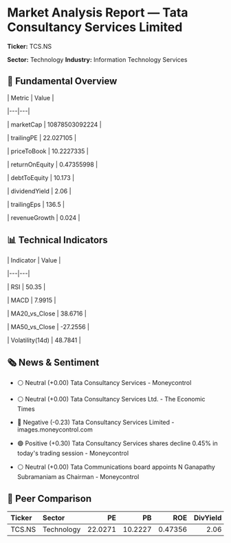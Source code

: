 # Market Analysis Report — Tata Consultancy Services Limited

**Ticker:** TCS.NS  

**Sector:** Technology  **Industry:** Information Technology Services  

## 🧭 Fundamental Overview

| Metric | Value |

|---|---|

| marketCap | 10878503092224 |

| trailingPE | 22.027105 |

| priceToBook | 10.2227335 |

| returnOnEquity | 0.47355998 |

| debtToEquity | 10.173 |

| dividendYield | 2.06 |

| trailingEps | 136.5 |

| revenueGrowth | 0.024 |


## 📊 Technical Indicators

| Indicator | Value |

|---|---|

| RSI | 50.35 |

| MACD | 7.9915 |

| MA20_vs_Close | 38.6716 |

| MA50_vs_Close | -27.2556 |

| Volatility(14d) | 48.7841 |


## 🗞 News & Sentiment

- ⚪ Neutral (+0.00) Tata Consultancy Services - Moneycontrol

- ⚪ Neutral (+0.00) Tata Consultancy Services Ltd. - The Economic Times

- 🔴 Negative (-0.23) Tata Consultancy Services Limited - images.moneycontrol.com

- 🟢 Positive (+0.30) Tata Consultancy Services shares decline 0.45% in today's trading session - Moneycontrol

- ⚪ Neutral (+0.00) Tata Communications board appoints N Ganapathy Subramaniam as Chairman - Moneycontrol


## 🧩 Peer Comparison

| Ticker   | Sector     |      PE |      PB |     ROE |   DivYield |
|:---------|:-----------|--------:|--------:|--------:|-----------:|
| TCS.NS   | Technology | 22.0271 | 10.2227 | 0.47356 |       2.06 |